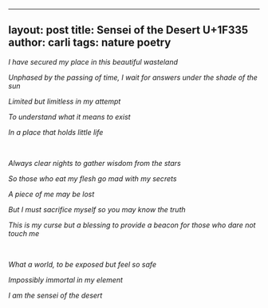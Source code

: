 <meta charset="UTF-8">


---
layout: post
title: Sensei of the Desert <span> U+1F335 <span>
author: carli
tags: nature poetry
---


*I have secured my place in this beautiful wasteland*

*Unphased by the passing of time, I wait for answers under the shade of the sun*

*Limited but limitless in my attempt*

*To understand what it means to exist*

*In a place that holds little life*

<br>               

*Always clear nights to gather wisdom from the stars*

*So those who eat my flesh go mad with my secrets*

*A piece of me may be lost*

*But I must sacrifice myself so you may know the truth*

*This is my curse but a blessing to provide a beacon for those who dare not touch me*

<br>               

*What a world, to be exposed but feel so safe*

*Impossibly immortal in my element*

*I am the sensei of the desert*


